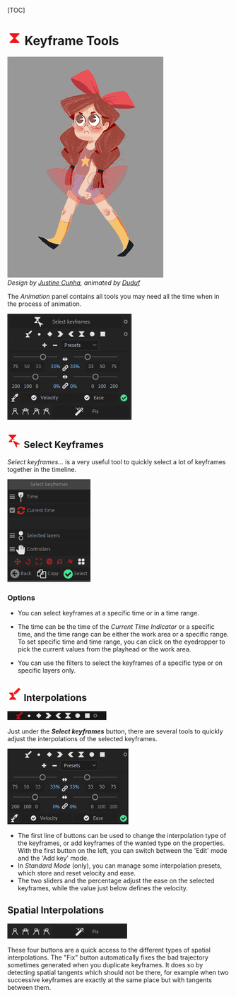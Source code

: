 [TOC]

# ![Keyframe Icon](img/duik-icons/animation/w32_kbez_r.png) Keyframe Tools

![](img/examples/Angry-Girl_walk.gif)  
*Design by [Justine Cunha](https://www.artstation.com/jusdraw), animated by [Duduf](http://duduf.com)*

The *Animation* panel contains all tools you may need all the time when in the process of animation.
 
![Keyframe panel](img/duik-screenshots/S-Animation/S-Animation-Keyframes/Keyframe-panel.PNG) 

## ![SelectKeyframe Icon](img/duik-icons/keyframe-icon-r.png) Select Keyframes

*Select keyframes...* is a very useful tool to quickly select a lot of keyframes together in the timeline.

![SelectKeyframes panel](img/duik-screenshots/S-Animation/S-Animation-Keyframes/SelectKeyframes-panels.png)  

### Options

- You can select keyframes at a specific time or in a time range.

- The time can be the time of the *Current Time Indicator* or a specific time, and the time range can be either the work area or a specific range.  
To set specific time and time range, you can click on the eyedropper to pick the current values from the playhead or the work area.

- You can use the filters to select the keyframes of a specific type or on specific layers only.

## ![Interpolation Icon](img/duik-icons/interpolation-icon-r.png) Interpolations

![keyframes anim](img/duik-screenshots/S-Animation/S-Animation-Keyframes/keyframes-anim.gif)

Just under the ***Select keyframes*** button, there are several tools to quickly adjust the interpolations of the selected keyframes.

![Interpolations panel](img/duik-screenshots/S-Animation/S-Animation-Keyframes/KeyframeInterpolation.PNG) 

- The first line of buttons can be used to change the interpolation type of the keyframes, or add keyframes of the wanted type on the properties. With the first button on the left, you can switch between the 'Edit' mode and the 'Add key' mode.
- In *Standard Mode* (only), you can manage some interpolation presets, which store and reset velocity and ease.
- The two sliders and the percentage adjust the ease on the selected keyframes, while the value just below defines the velocity.


## Spatial Interpolations

![](img/duik-screenshots/S-Animation/S-Animation-Keyframes/spatial-interpolations.png)

These four buttons are a quick access to the different types of spatial interpolations. The "Fix" button automatically fixes the bad trajectory sometimes generated when you duplicate keyframes. It does so by detecting spatial tangents which should not be there, for example when two successive keyframes are exactly at the same place but with tangents between them.